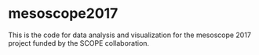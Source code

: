 # mesoscope2017
This is the code for data analysis and visualization for the mesoscope 2017 project funded by the SCOPE collaboration.
